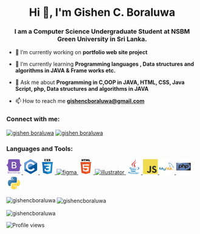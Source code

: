 <h1 align="center">Hi 👋, I'm Gishen C. Boraluwa</h1>
<h3 align="center">I am a Computer Science Undergraduate Student at NSBM Green University in Sri Lanka.</h3>

- 🔭 I’m currently working on **portfolio web site project**

- 🌱 I’m currently learning **Programming languages , Data structures and algorithms in JAVA & Frame works etc.**

- 💬 Ask me about **Programming in C,OOP in JAVA, HTML, CSS, Java Script, php, Data structures and algorithms in JAVA**

- 📫 How to reach me **gishencboraluwa@gmail.com**

<h3 align="left">Connect with me:</h3>
<p align="left">
<a href="https://linkedin.com/in/gishen boraluwa" target="blank"><img align="center" src="https://raw.githubusercontent.com/rahuldkjain/github-profile-readme-generator/master/src/images/icons/Social/linked-in-alt.svg" alt="gishen boraluwa" height="30" width="40" /></a>
<a href="https://fb.com/gishen boraluwa" target="blank"><img align="center" src="https://raw.githubusercontent.com/rahuldkjain/github-profile-readme-generator/master/src/images/icons/Social/facebook.svg" alt="gishen boraluwa" height="30" width="40" /></a>
</p>

<h3 align="left">Languages and Tools:</h3>
<p align="left"> <a href="https://getbootstrap.com" target="_blank" rel="noreferrer"> <img src="https://raw.githubusercontent.com/devicons/devicon/master/icons/bootstrap/bootstrap-plain-wordmark.svg" alt="bootstrap" width="40" height="40"/> </a> <a href="https://www.cprogramming.com/" target="_blank" rel="noreferrer"> <img src="https://raw.githubusercontent.com/devicons/devicon/master/icons/c/c-original.svg" alt="c" width="40" height="40"/> </a> <a href="https://www.w3schools.com/css/" target="_blank" rel="noreferrer"> <img src="https://raw.githubusercontent.com/devicons/devicon/master/icons/css3/css3-original-wordmark.svg" alt="css3" width="40" height="40"/> </a> <a href="https://www.figma.com/" target="_blank" rel="noreferrer"> <img src="https://www.vectorlogo.zone/logos/figma/figma-icon.svg" alt="figma" width="40" height="40"/> </a> <a href="https://www.w3.org/html/" target="_blank" rel="noreferrer"> <img src="https://raw.githubusercontent.com/devicons/devicon/master/icons/html5/html5-original-wordmark.svg" alt="html5" width="40" height="40"/> </a> <a href="https://www.adobe.com/in/products/illustrator.html" target="_blank" rel="noreferrer"> <img src="https://www.vectorlogo.zone/logos/adobe_illustrator/adobe_illustrator-icon.svg" alt="illustrator" width="40" height="40"/> </a> <a href="https://www.java.com" target="_blank" rel="noreferrer"> <img src="https://raw.githubusercontent.com/devicons/devicon/master/icons/java/java-original.svg" alt="java" width="40" height="40"/> </a> <a href="https://developer.mozilla.org/en-US/docs/Web/JavaScript" target="_blank" rel="noreferrer"> <img src="https://raw.githubusercontent.com/devicons/devicon/master/icons/javascript/javascript-original.svg" alt="javascript" width="40" height="40"/> </a> <a href="https://www.mysql.com/" target="_blank" rel="noreferrer"> <img src="https://raw.githubusercontent.com/devicons/devicon/master/icons/mysql/mysql-original-wordmark.svg" alt="mysql" width="40" height="40"/> </a> <a href="https://www.php.net" target="_blank" rel="noreferrer"> <img src="https://raw.githubusercontent.com/devicons/devicon/master/icons/php/php-original.svg" alt="php" width="40" height="40"/> </a> <a href="https://www.python.org" target="_blank" rel="noreferrer"> <img src="https://raw.githubusercontent.com/devicons/devicon/master/icons/python/python-original.svg" alt="python" width="40" height="40"/> </a> </p>

<p><img align="left" src="https://github-readme-stats.vercel.app/api/top-langs?username=gishencboraluwa&show_icons=true&locale=en&layout=compact" alt="gishencboraluwa" /></p>

<p>&nbsp;<img align="center" src="https://github-readme-stats.vercel.app/api?username=gishencboraluwa&show_icons=true&locale=en" alt="gishencboraluwa" /></p>

<p><img align="center" src="https://github-readme-streak-stats.herokuapp.com/?user=gishencboraluwa&" alt="gishencboraluwa" /></p>



![Profile views](https://gpvc.arturio.dev/GishenCBoraluwa) 

